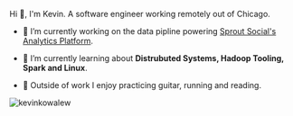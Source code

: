 Hi 👋, I'm Kevin.  A software engineer working remotely out of Chicago.</h3> 

- 🔭 I’m currently working on the data pipline powering [Sprout Social's Analytics Platform](https://sproutsocial.com/features/social-media-analytics/).

- 🌱 I’m currently learning about **Distrubuted Systems, Hadoop Tooling, Spark and Linux**.
- :guitar: Outside of work I enjoy practicing guitar, running and reading.

<img src="https://komarev.com/ghpvc/?username=kevinkowalew&label=Profile%20views&color=0e75b6&style=flat" alt="kevinkowalew" /> 
